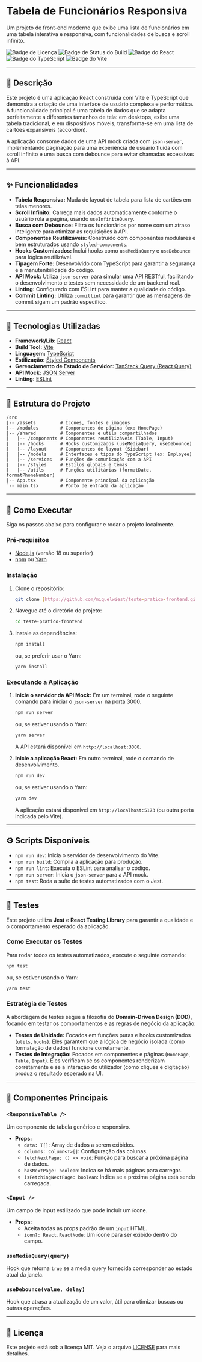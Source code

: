 # Tabela de Funcionários Responsiva

Um projeto de front-end moderno que exibe uma lista de funcionários em uma tabela interativa e responsiva, com funcionalidades de busca e scroll infinito.

![Badge de Licença](https://img.shields.io/badge/license-MIT-blue.svg)
![Badge de Status do Build](https://img.shields.io/badge/build-passing-brightgreen.svg)
![Badge do React](https://img.shields.io/badge/React-19-blue?logo=react)
![Badge do TypeScript](https://img.shields.io/badge/TypeScript-5-blue?logo=typescript)
![Badge do Vite](https://img.shields.io/badge/Vite-7-blue?logo=vite)

---

## 📜 Descrição

Este projeto é uma aplicação React construída com Vite e TypeScript que demonstra a criação de uma interface de usuário complexa e performática. A funcionalidade principal é uma tabela de dados que se adapta perfeitamente a diferentes tamanhos de tela: em desktops, exibe uma tabela tradicional, e em dispositivos móveis, transforma-se em uma lista de cartões expansíveis (accordion).

A aplicação consome dados de uma API mock criada com `json-server`, implementando paginação para uma experiência de usuário fluida com scroll infinito e uma busca com debounce para evitar chamadas excessivas à API.

---

## ✨ Funcionalidades

-   **Tabela Responsiva:** Muda de layout de tabela para lista de cartões em telas menores.
-   **Scroll Infinito:** Carrega mais dados automaticamente conforme o usuário rola a página, usando `useInfiniteQuery`.
-   **Busca com Debounce:** Filtra os funcionários por nome com um atraso inteligente para otimizar as requisições à API.
-   **Componentes Reutilizáveis:** Construído com componentes modulares e bem estruturados usando `styled-components`.
-   **Hooks Customizados:** Inclui hooks como `useMediaQuery` e `useDebounce` para lógica reutilizável.
-   **Tipagem Forte:** Desenvolvido com TypeScript para garantir a segurança e a manutenibilidade do código.
-   **API Mock:** Utiliza `json-server` para simular uma API RESTful, facilitando o desenvolvimento e testes sem necessidade de um backend real.
-   **Linting:** Configurado com ESLint para manter a qualidade do código.
-   **Commit Linting:** Utiliza `commitlint` para garantir que as mensagens de commit sigam um padrão específico.

---

## 🚀 Tecnologias Utilizadas

-   **Framework/Lib:** [React](https://reactjs.org/)
-   **Build Tool:** [Vite](https://vitejs.dev/)
-   **Linguagem:** [TypeScript](https://www.typescriptlang.org/)
-   **Estilização:** [Styled Components](https://styled-components.com/)
-   **Gerenciamento de Estado de Servidor:** [TanStack Query (React Query)](https://tanstack.com/query/v4)
-   **API Mock:** [JSON Server](https://github.com/typicode/json-server)
-   **Linting:** [ESLint](https://eslint.org/)

---

## 📂 Estrutura do Projeto

```
/src
|-- /assets         # Ícones, fontes e imagens
|-- /modules        # Componentes de página (ex: HomePage)
|-- /shared         # Componentes e utils compartilhados
|   |-- /components # Componentes reutilizáveis (Table, Input)
|   |-- /hooks      # Hooks customizados (useMediaQuery, useDebounce)
|   |-- /layout     # Componentes de layout (Sidebar)
|   |-- /models     # Interfaces e tipos do TypeScript (ex: Employee)
|   |-- /services   # Funções de comunicação com a API
|   |-- /styles     # Estilos globais e temas
|   |-- /utils      # Funções utilitárias (formatDate, formatPhoneNumber)
|-- App.tsx         # Componente principal da aplicação
`-- main.tsx        # Ponto de entrada da aplicação
```

---

## 🏁 Como Executar

Siga os passos abaixo para configurar e rodar o projeto localmente.

### Pré-requisitos

-   [Node.js](https://nodejs.org/) (versão 18 ou superior)
-   [npm](https://www.npmjs.com/) ou [Yarn](https://yarnpkg.com/)

### Instalação

1.  Clone o repositório:
    ```bash
    git clone [https://github.com/miguelwiest/teste-pratico-frontend.git](https://github.com/miguelwiest/teste-pratico-frontend.git)
    ```
2.  Navegue até o diretório do projeto:
    ```bash
    cd teste-pratico-frontend
    ```
3.  Instale as dependências:
    ```bash
    npm install
    ```
    ou, se preferir usar o Yarn:
    ```bash
    yarn install
    ```

### Executando a Aplicação

1.  **Inicie o servidor da API Mock:**
    Em um terminal, rode o seguinte comando para iniciar o `json-server` na porta 3000.
    ```bash
    npm run server
    ```
    ou, se estiver usando o Yarn:
    ```bash
    yarn server
    ```

    A API estará disponível em `http://localhost:3000`.

2.  **Inicie a aplicação React:**
    Em outro terminal, rode o comando de desenvolvimento.
    ```bash
    npm run dev
    ```
    ou, se estiver usando o Yarn:
    ```bash
    yarn dev
    ```
    A aplicação estará disponível em `http://localhost:5173` (ou outra porta indicada pelo Vite).

---

## ⚙️ Scripts Disponíveis

-   `npm run dev`: Inicia o servidor de desenvolvimento do Vite.
-   `npm run build`: Compila a aplicação para produção.
-   `npm run lint`: Executa o ESLint para analisar o código.
-   `npm run server`: Inicia o `json-server` para a API mock.
-   `npm test`: Roda a suíte de testes automatizados com o Jest.

---

## 🧪 Testes

Este projeto utiliza **Jest** e **React Testing Library** para garantir a qualidade e o comportamento esperado da aplicação.

### Como Executar os Testes

Para rodar todos os testes automatizados, execute o seguinte comando:

```bash
npm test
```

ou, se estiver usando o Yarn:

```bash
yarn test
```

### Estratégia de Testes

A abordagem de testes segue a filosofia do **Domain-Driven Design (DDD)**, focando em testar os comportamentos e as regras de negócio da aplicação:

-   **Testes de Unidade:** Focados em funções puras e hooks customizados (`utils`, `hooks`). Eles garantem que a lógica de negócio isolada (como formatação de dados) funcione corretamente.
-   **Testes de Integração:** Focados em componentes e páginas (`HomePage`, `Table`, `Input`). Eles verificam se os componentes renderizam corretamente e se a interação do utilizador (como cliques e digitação) produz o resultado esperado na UI.

---

## 🔑 Componentes Principais

### `<ResponsiveTable />`

Um componente de tabela genérico e responsivo.

-   **Props:**
    -   `data: T[]`: Array de dados a serem exibidos.
    -   `columns: Column<T>[]`: Configuração das colunas.
    -   `fetchNextPage: () => void`: Função para buscar a próxima página de dados.
    -   `hasNextPage: boolean`: Indica se há mais páginas para carregar.
    -   `isFetchingNextPage: boolean`: Indica se a próxima página está sendo carregada.

### `<Input />`

Um campo de input estilizado que pode incluir um ícone.

-   **Props:**
    -   Aceita todas as props padrão de um `input` HTML.
    -   `icon?: React.ReactNode`: Um ícone para ser exibido dentro do campo.

### `useMediaQuery(query)`

Hook que retorna `true` se a media query fornecida corresponder ao estado atual da janela.

### `useDebounce(value, delay)`

Hook que atrasa a atualização de um valor, útil para otimizar buscas ou outras operações.

---

## 📄 Licença

Este projeto está sob a licença MIT. Veja o arquivo [LICENSE](LICENSE.md) para mais detalhes.
